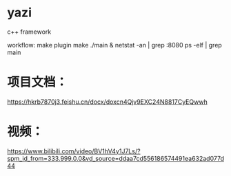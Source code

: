 # yazi
c++ framework


workflow:
make plugin
make
./main &
netstat -an | grep :8080
ps -elf | grep main


# 项目文档：
https://hkrb7870j3.feishu.cn/docx/doxcn4Qjv9EXC24N8817CyEQwwh

# 视频：
https://www.bilibili.com/video/BV1hV4y1J7Ls/?spm_id_from=333.999.0.0&vd_source=ddaa7cd556186574491ea632ad077d44